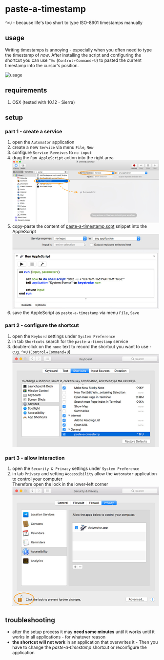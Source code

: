 # paste-a-timestamp
`^⌘U` - because life's too short to type ISO-8601 timestamps manually

## usage

Writing timestamps is annoying - especially when you often need to type the timestamp of _now_. 
After installing the script and configuring the shortcut you can use 
`^⌘u` (`Control`+`Command`+`U`) to pasted the current timestamp into the cursor's position.

![usage](META-INF/usage.gif)


## requirements

1. OSX (tested with 10.12 - Sierra) 

## setup

### part 1 - create a service

1. open the `Automator` application
2. create a new `Service` via menu `File`, `New`
3. configure `Service Reveives` to `no input`
4. drag the `Run AppleScript` action into the right area<br> 
![automator-1](META-INF/automator-1.jpg)
5. copy-paste the content of [paste-a-timestamp.scpt](paste-a-timestamp.scpt) snippet into the AppleScript<br>
![automator-2](META-INF/automator-2.jpg)
6. save the AppleScript as `paste-a-timestamp` via menu `File`, `Save`

### part 2 - configure the shortcut

1. open the `Keybord` settings under `System Preference`
2. in tab `Shortcuts` search for the `paste-a-timestamp` service
3. double-click on the `none` text to record the shortcut you want to use - e.g. `^⌘U` (`Control`+`Command`+`U`)<br>
![keyboard-1](META-INF/keyboard.jpg)

### part 3 - allow interaction
 
1. open the `Security & Privacy` settings under `System Preference`
2. in tab `Privacy` and setting `Accessibility` allow the `Automator` application to control your computer<br>
Therefore open the lock in the lower-left corner<br>
![keyboard-1](META-INF/privacy.jpg)

## troubleshooting

* after the setup process it may **need some minutes** until it works until it works in all applications - for whatever reason
* **the shortcut will not work** in an application that overwrites it - Then you have to change the *paste-a-timestamp* shortcut 
or reconfigure the application 